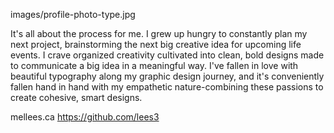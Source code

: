 images/profile-photo-type.jpg

It's all about the process for me. I grew up hungry to constantly plan my next project, brainstorming the next big creative idea for upcoming life events. I crave organized creativity cultivated into clean, bold designs made to communicate a big idea in a meaningful way. I've fallen in love with beautiful typography along my graphic design journey, and it's conveniently fallen hand in hand with my empathetic nature-combining these passions to create cohesive, smart designs.

mellees.ca
https://github.com/lees3
